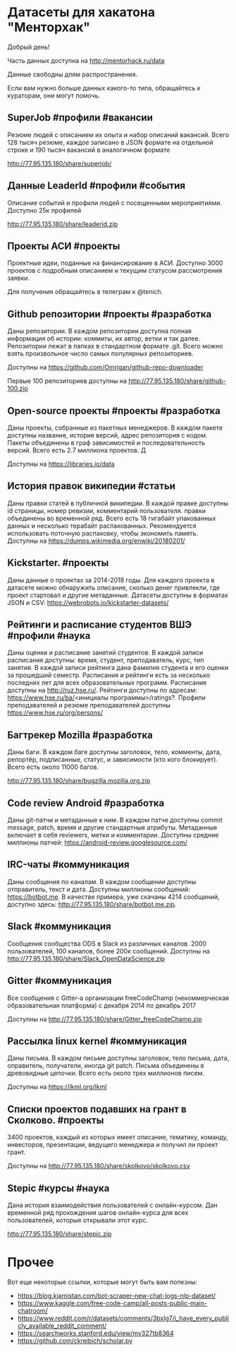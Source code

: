 # Датасеты для хакатона "Менторхак"
Добрый день!

Часть данных доступна на http://mentorhack.ru/data

Данные свободны длям распространения. 

Если вам нужно больше данных какого-то типа, обращайтесь к кураторам, они могут помочь. 

## SuperJob #профили #вакансии

Резюме людей с описанием их опыта и набор описаний вакансий. Всего 128 тысяч резюме, каждое записано в JSON формате на отдельной строке и 190 тысяч вакансий в аналогичном формате

http://77.95.135.180/share/superjob/

## Данные LeaderId #профили #события
Описание событий и профили людей с посещенными мероприятиями. Доступно 25к профилей

http://77.95.135.180/share/leaderid.zip

## Проекты АСИ #проекты

Проектные идеи, поданные на финансирование в АСИ. Доступно 3000 проектов с подробным описанием и текущим статусом рассмотрения заявки.

Для получения обращайтесь в телеграм к @tenich.

## Github репозитории #проекты #разработка
Даны репозитории. В каждом репозитории доступна полная информация об истории: коммиты, их автор, ветки и так далее. Репозитории лежат в папках в стандартном формате .git. Всего можно взять произвольное число самых популярных репозиториев. 

Доступны на https://github.com/Omrigan/github-repo-downloader

Первые 100 репозиториев доступны на http://77.95.135.180/share/github-100.zip

## Open-source проекты #проекты #разработка
Даны проекты, собранные из пакетных менеджеров. В каждом пакете доступны название, история версий, адрес репозитория с кодом. Пакеты объединены в граф зависимостей и последовательность версий. Всего есть 2.7 миллиона проектов. Д

Доступны на https://libraries.io/data

## История правок википедии #статьи
Даны правки статей в публичной википедии. В каждой правке доступны id страницы, номер ревизии, комментарий пользователя. правки объединены во временной ряд. Всего есть 18 гигабайт упакованных данных и несколько терабайт распакованных. Рекомендуется использовать поточную распаковку, чтобы экономить память. 
Доступны на https://dumps.wikimedia.org/enwiki/20180201/

## Kickstarter. #проекты 
Даны данные о проектах за 2014-2018 годы. Для каждого проекта в датасете можно обнаружить описание, сколько денег привлекли, где проект стартовал и другие метаданные. Датасеты доступны в форматах JSON и CSV: https://webrobots.io/kickstarter-datasets/

## Рейтинги и расписание студентов ВШЭ #профили #наука
Даны оценки и расписание занятий студентов. В каждой записи расписания доступны: время, студент, преподаватель, курс, тип занятия.  В каждой записи рейтинга дана фамилия студента и его оценки за прошедший семестр. Расписания и рейтинги есть за несколько последних лет для всех образовательных программ. Расписания доступны на http://ruz.hse.ru/. Рейтинги доступны по адресам: https://www.hse.ru/ba/<инициалы программы>/ratings?. Профили преподавателей и резюме преподавателей доступны https://www.hse.ru/org/persons/

## Багтрекер Mozilla #разработка
Даны баги. В каждом баге доступны заголовок, тело, комменты, дата, репортёр, подписанные, статус, и зависимости (кто кого блокирует). Всего есть около 11000 багов.

http://77.95.135.180/share/bugzilla.mozilla.org.zip

## Code review Android #разработка
Даны git-патчи и метаданные к ним. В каждом патче доступны commit message, patch, время и другие стандартные атрибуты. Метаданные включает в себя reviewers, метки и комментарии. Доступны средние миллионы патчей: https://android-review.googlesource.com/

## IRC-чаты #коммуникация
Даны сообщения по каналам. В каждом сообщении доступны отправитель, текст и дата. Доступны миллионы сообщений: https://botbot.me.
В качестве примера, уже скачаны 4214 сообщений, доступно здесь: http://77.95.135.180/share/botbot.me.zip. 

## Slack #коммуникация
Cообщения сообщества ODS в Slack из различных каналов. 2000 пользователей, 100 каналов, более 200к сообщений. 
Доступны на http://77.95.135.180/share/Slack_OpenDataScience.zip

## Gitter #коммуникация
Все сообщения с Gitter-а организации freeCodeChamp (некоммерческая образовательная платформа) с декабря 2014 по декабрь 2017

Доступны на http://77.95.135.180/share/Gitter_freeCodeChamp.zip

## Рассылка linux kernel #коммуникация
Даны письма. В каждом письме доступны заголовок, тело письма, дата, оправитель, получатели, иногда git patch. Письма объединены в древовидные цепочки. Всего есть около трех миллионов писем. 

Доступны на https://lkml.org/lkml

## Списки проектов подавших на грант в Сколково. #проекты 
3400 проектов, каждый из которых имеет описание, тематику, команду, инвесторов, презентации, ведущего менеджера и получил ли проект грант.

Доступны на http://77.95.135.180/share/skolkovo/skolkovo.csv

## Stepic #курсы #наука
Дана история взаимодействия пользователей с онлайн-курсом. Дан временной ряд прохождения шагов онлайн-курса для всех пользователей, которые открывали этот курс.

http://77.95.135.180/share/stepic.zip

# Прочее
Вот еще некоторые ссылки, которые могут быть вам полезны:

- https://blog.kjamistan.com/bot-scraper-new-chat-logs-nlp-dataset/
- https://www.kaggle.com/free-code-camp/all-posts-public-main-chatroom/
- https://www.reddit.com/r/datasets/comments/3bxlg7/i_have_every_publicly_available_reddit_comment/
- https://searchworks.stanford.edu/view/mv327tb8364
- https://github.com/ckreibich/scholar.py

